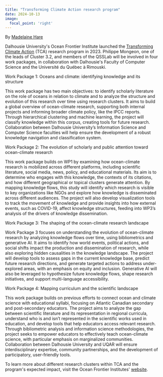 ```yaml
---
title: "Transforming Climate Action research program"
date: 2024-10-13
image:
  focal_point: 'right'
---
```

By [Madelaine Hare](https://www.qsslab.ca/author/madelaine-hare/)

Dalhousie University's Ocean Frontier Institute launched the [Transforming Climate Action](https://www.ofi.ca/programs/transform-climate-action) (TCA) research program in 2023. Philippe Mongeon, one of the leads of Cluster 3.2, and members of the QSSLab will be involved in four work packages, in collaboration with Dalhousie's Faculty of Computer Science and the Université du Québec à Rimouski.

Work Package 1: Oceans and climate: identifying knowledge and its structure

This work package has two main objectives: to identify scholarly literature on the role of oceans in relation to climate and to analyze the structure and evolution of this research over time using research clusters. It aims to build a global overview of ocean-climate research, supporting both internal projects and informing broader climate policy, like the IPCC reports. Through hierarchical clustering and machine learning, the project will classify knowledge within this corpus, creating tools for future research. Collaboration between Dalhousie University’s Information Science and Computer Science faculties will help ensure the development of a robust knowledge navigation and classification system.

Work Package 2: The evolution of scholarly and public attention toward ocean-climate research

This work package builds on WP1 by examining how ocean-climate research is mobilized across different platforms, including scientific literature, social media, news, policy, and educational materials. Its aim is to determine who engages with this knowledge, the contexts of its citations, and how different geographical or topical clusters generate attention. By mapping knowledge flows, this study will identify which research is visible to key organizations like NGOs and explore how knowledge is disseminated across different audiences. The project will also develop visualization tools to track the movement of knowledge and provide insights into how external events, such as COVID-19, affect knowledge structures, feeding into WP3’s analysis of the drivers of knowledge dissemination.

Work Package 3: The shaping of the ocean-climate research landscape

Work Package 3 focuses on understanding the evolution of ocean-climate research by analyzing knowledge flows over time, using bibliometrics and generative AI. It aims to identify how world events, political actions, and social shifts impact the production and dissemination of research, while also exploring hidden causalities in the knowledge landscape. The project will develop tools to assess gaps in the current knowledge base, predict future research directions, and generate targeted actions to address under-explored areas, with an emphasis on equity and inclusion. Generative AI will also be leveraged to hypothesize future knowledge flows, shape research initiatives, and support multi-language accessibility.

Work Package 4: Mapping curriculum and the scientific landscape

This work package builds on previous efforts to connect ocean and climate science with educational syllabi, focusing on Atlantic Canadian secondary and post-secondary educators. The project aims to analyze the gap between scientific literature and its representation in regional curricula, understand who is and isn’t represented in the scientific works used in education, and develop tools that help educators access relevant research. Through bibliometric analysis and information science methodologies, the project seeks to empower educators to effectively teach ocean-climate science, with particular emphasis on marginalized communities. Collaboration between Dalhousie University and UQAR will ensure interdisciplinary expertise, community partnerships, and the development of participatory, user-friendly tools.

To learn more about different research clusters within TCA and the program's expected impact, visit the Ocean Frontier Institutes' [website](https://www.ofi.ca/programs/transform-climate-action). 

<!--more-->
